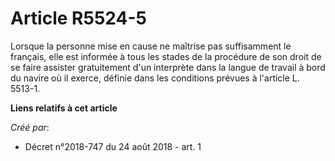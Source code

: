 # Article R5524-5

Lorsque la personne mise en cause ne maîtrise pas suffisamment le français, elle est informée à tous les stades de la
procédure de son droit de se faire assister gratuitement d'un interprète dans la langue de travail à bord du navire où il
exerce, définie dans les conditions prévues à l'article L. 5513-1.

**Liens relatifs à cet article**

_Créé par_:

  - Décret n°2018-747 du 24 août 2018 - art. 1
